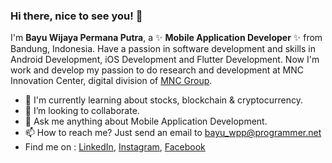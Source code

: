 ### Hi there, nice to see you! 👋

I'm **Bayu Wijaya Permana Putra**, a ✨ **Mobile Application Developer** ✨ from Bandung, Indonesia. 
Have a passion in software development and skills in Android Development, iOS Development and Flutter Development. 
Now I'm work and develop my passion to do research and development at MNC Innovation Center, digital division of <a href="https://www.mncgroup.com/" target="_blank">MNC Group</a>.

- 🌱 I'm currently learning about stocks, blockchain & cryptocurrency.
- 👯 I’m looking to collaborate.
- 💬 Ask me anything about Mobile Application Development.
- 📫 How to reach me? Just send an email to bayu_wpp@programmer.net
- Find me on : <a href="https://www.linkedin.com/in/bayu-wijaya-permana-putra/" target="_blank">LinkedIn</a>, <a href="https://www.instagram.com/bayuwpp/" target="_blank">Instagram</a>, <a href="https://web.facebook.com/bayu.wijaya.permana.putra/" target="_blank">Facebook</a>

